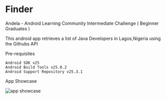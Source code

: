 # Finder
Andela - Android Learning Community Intermediate Challenge ( Beginner Graduates )

This android app retrieves a list of Java Developers in Lagos,Nigeria using the Githubs API


Pre-requisites

    Android SDK v25
    Android Build Tools v25.0.2
    Android Support Repository v25.3.1

App Showcase

![app showcase](https://github.com/yemoAde/Finder/tree/master/imgs/showcase.gif)
